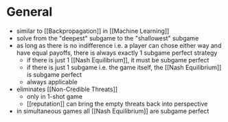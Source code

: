 # General
- similar to [[Backpropagation]] in [[Machine Learning]]
- solve from the "deepest" subgame to the "shallowest" subgame
- as long as there is no indifference i.e. a player can chose either way and have equal payoffs, there is always exactly 1 subgame perfect strategy
	- if there is just 1 [[Nash Equilibrium]], it must be subgame perfect
	- if there is just 1 subgame i.e. the game itself, the [[Nash Equilibrium]] is subgame perfect
	- always applicable
- eliminates [[Non-Credible Threats]] 
	- only in 1-shot game
	- [[reputation]] can bring the empty threats back into perspective
- in simultaneous games all [[Nash Equilibrium]] are subgame perfect

# 